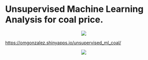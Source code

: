 # Unsupervised Machine Learning Analysis for coal price.

<div style="text-align:center"><img src="https://programandoconro.files.wordpress.com/2019/07/cropped-net-2.png?w=300" /></div>

https://omgonzalez.shinyapps.io/unsupervised_ml_coal/


<div style="text-align:center"><img src="https://github.com/progamandoconro/termoelectric/blob/master/Screenshot%20from%202019-10-01%2013-14-44.png?raw=true" /></div>
